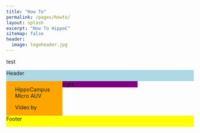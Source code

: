 ```yaml
---
title: "How To"
permalink: /pages/howto/
layout: splash
excerpt: "How To HippoC"
sitemap: false
header:
  image: logoheader.jpg
---
```

<style>
  .container{
    width: 100%;
    margin: 0 auto;
  }
  
  .header{
    height: 30px;
    background-color: lightblue;
  }
  
  .two_container{
    height: auto;
  }
  .container_left{  
    background-color: orange;
    float: left;
    width: 30%;
  }
  
  .container_right{
    background-color: purple;
    width: 70%;
  }
  
  .footer{
    background-color: yellow;
    height: 30px; 
  }



</style>
test

<div class="container">
  <div class="header">Header</div>
  <div class="two_container">
    <div class="container_left"><ul>HippoCampus Micro AUV</ul><ul> Video by</ul></div>
    <div class="container_right">right</div>
    <div style="clear:both;"></div>
  </div>
  <div class="footer">Footer</div>
</div>
